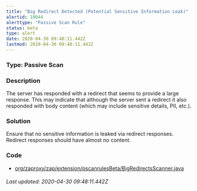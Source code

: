 ```yaml
---
title: "Big Redirect Detected (Potential Sensitive Information Leak)"
alertid: 10044
alerttype: "Passive Scan Rule"
status: beta
type: alert
date: 2020-04-30 09:48:11.442Z
lastmod: 2020-04-30 09:48:11.442Z
---
```

### Type: Passive Scan

### Description
The server has responded with a redirect that seems to provide a large response. This may indicate that although the server sent a redirect it also responded with body content (which may include sensitive details, PII, etc.).

### Solution

Ensure that no sensitive information is leaked via redirect responses. Redirect responses should have almost no content.

### Code

 * [org/zaproxy/zap/extension/pscanrulesBeta/BigRedirectsScanner.java](https://github.com/zaproxy/zap-extensions/blob/master/addOns/pscanrulesBeta/src/main/java/org/zaproxy/zap/extension/pscanrulesBeta/BigRedirectsScanner.java)

###### Last updated: 2020-04-30 09:48:11.442Z
